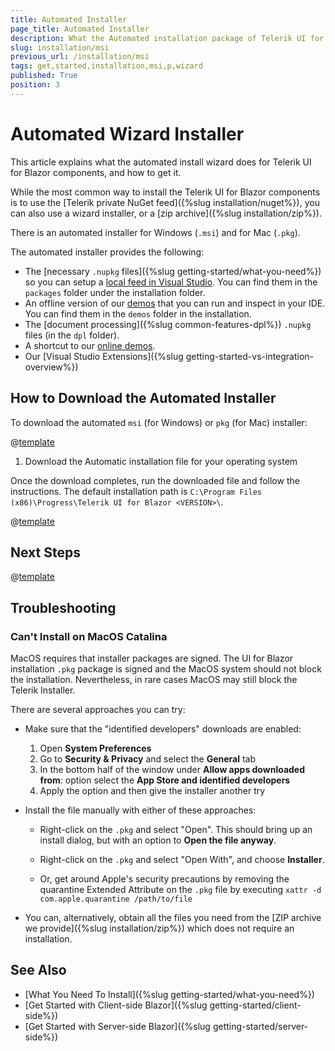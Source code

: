 ```yaml
---
title: Automated Installer
page_title: Automated Installer
description: What the Automated installation package of Telerik UI for Blazor brings.
slug: installation/msi
previous_url: /installation/msi
tags: get,started,installation,msi,p,wizard
published: True
position: 3
---
```


# Automated Wizard Installer

This article explains what the automated install wizard does for Telerik UI for Blazor components, and how to get it.

While the most common way to install the Telerik UI for Blazor components is to use the [Telerik private NuGet feed]({%slug installation/nuget%}), you can also use a wizard installer, or a [zip archive]({%slug installation/zip%}).

There is an automated installer for Windows (`.msi`) and for Mac (`.pkg`).

The automated installer provides the following:

* The [necessary `.nupkg` files]({%slug getting-started/what-you-need%}) so you can setup a [local feed in Visual Studio](#set-up-a-local-nuget-feed-in-visual-studio). You can find them in the `packages` folder under the installation folder.
* An offline version of our [demos](https://demos.telerik.com/blazor-ui/) that you can run and inspect in your IDE. You can find them in the `demos` folder in the installation.
* The [document processing]({%slug common-features-dpl%}) `.nupkg` files (in the `dpl` folder).
* A shortcut to our [online demos](https://demos.telerik.com/blazor-ui/).
* Our [Visual Studio Extensions]({%slug getting-started-vs-integration-overview%})



## How to Download the Automated Installer

To download the automated `msi` (for Windows) or `pkg` (for Mac) installer:

@[template](/_contentTemplates/common/get-started.md#navigate-account)

1. Download the Automatic installation file for your operating system

Once the download completes, run the downloaded file and follow the instructions. The default installation path is `C:\Program Files (x86)\Progress\Telerik UI for Blazor <VERSION>\`.

@[template](/_contentTemplates/common/get-started.md#setup-local-feed-vs)

## Next Steps

@[template](/_contentTemplates/common/get-started.md#after-install)

## Troubleshooting

### Can't Install on MacOS Catalina

MacOS requires that installer packages are signed. The UI for Blazor installation `.pkg` package is signed and the MacOS system should not block the installation. Nevertheless, in rare cases MacOS may still block the Telerik Installer.

There are several approaches you can try:

* Make sure that the "identified developers" downloads are enabled:

    1. Open **System Preferences**
    2. Go to **Security & Privacy** and select the **General** tab
    3. In the bottom half of the window under **Allow apps downloaded from**: option select the **App Store and identified developers**
    4. Apply the option and then give the installer another try

* Install the file manually with either of these approaches:

    * Right-click on the `.pkg` and select "Open". This should bring up an install dialog, but with an option to **Open the file anyway**.
    
    * Right-click on the `.pkg` and select "Open With", and choose **Installer**.
    
    * Or, get around Apple's security precautions by removing the quarantine Extended Attribute on the `.pkg` file by executing `xattr -d com.apple.quarantine /path/to/file`

* You can, alternatively, obtain all the files you need from the [ZIP archive we provide]({%slug installation/zip%}) which does not require an installation.

## See Also

* [What You Need To Install]({%slug getting-started/what-you-need%})
* [Get Started with Client-side Blazor]({%slug getting-started/client-side%})
* [Get Started with Server-side Blazor]({%slug getting-started/server-side%})

